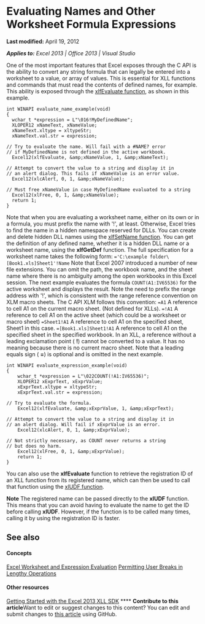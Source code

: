 
# Evaluating Names and Other Worksheet Formula Expressions

 **Last modified:** April 19, 2012

 _**Applies to:** Excel 2013 | Office 2013 | Visual Studio_

One of the most important features that Excel exposes through the C API is the ability to convert any string formula that can legally be entered into a worksheet to a value, or array of values. This is essential for XLL functions and commands that must read the contents of defined names, for example. This ability is exposed through the  [xlfEvaluate function](deea3ee6-2a32-47ef-bfa4-914891538633.md), as shown in this example.




```
int WINAPI evaluate_name_example(void)
{
  wchar_t *expression = L"\016!MyDefinedName";
  XLOPER12 xNameText, xNameValue;
  xNameText.xltype = xltypeStr;
  xNameText.val.str = expression;

// Try to evaluate the name. Will fail with a #NAME? error
// if MyDefinedName is not defined in the active workbook.
  Excel12(xlfEvaluate, &amp;xNameValue, 1, &amp;xNameText);

// Attempt to convert the value to a string and display it in
// an alert dialog. This fails if xNameValue is an error value.
  Excel12(xlcAlert, 0, 1, &amp;xNameValue);

// Must free xNameValue in case MyDefinedName evaluated to a string
  Excel12(xlFree, 0, 1, &amp;xNameValue);
  return 1;
}
```

Note that when you are evaluating a worksheet name, either on its own or in a formula, you must prefix the name with '!', at least. Otherwise, Excel tries to find the name in a hidden namespace reserved for DLLs. You can create and delete hidden DLL names using the  [xlfSetName function](ea7fd713-7c1b-4648-a609-3334f595c61a.md). You can get the definition of any defined name, whether it is a hidden DLL name or a worksheet name, using the  **xlfGetDef** function.
The full specification for a worksheet name takes the following form:
 `='C:\example folder\[Book1.xls]Sheet1'!Name`
Note that Excel 2007 introduced a number of new file extensions. You can omit the path, the workbook name, and the sheet name where there is no ambiguity among the open workbooks in this Excel session. 
The next example evaluates the formula  `COUNT(A1:IV65536)` for the active worksheet and displays the result. Note the need to prefix the range address with '!', which is consistent with the range reference convention on XLM macro sheets. The C API XLM follows this convention:
 `=A1` A reference to cell A1 on the current macro sheet. (Not defined for XLLs).
 `=!A1` A reference to cell A1 on the active sheet (which could be a worksheet or macro sheet)
 `=Sheet1!A1` A reference to cell A1 on the specified sheet, Sheet1 in this case.
 `=[Book1.xls]Sheet1!A1` A reference to cell A1 on the specified sheet in the specified workbook.
In an XLL, a reference without a leading exclamation point ( **!**) cannot be converted to a value. It has no meaning because there is no current macro sheet. Note that a leading equals sign ( **=**) is optional and is omitted in the next example.



```
int WINAPI evaluate_expression_example(void)
{
    wchar_t *expression = L"\022COUNT(!A1:IV65536)";
    XLOPER12 xExprText, xExprValue;
    xExprText.xltype = xltypeStr;
    xExprText.val.str = expression;

// Try to evaluate the formula.
    Excel12(xlfEvaluate, &amp;xExprValue, 1, &amp;xExprText);

// Attempt to convert the value to a string and display it in
// an alert dialog. Will fail if xExprValue is an error.
    Excel12(xlcAlert, 0, 1, &amp;xExprValue);

// Not strictly necessary, as COUNT never returns a string
// but does no harm.
    Excel12(xlFree, 0, 1, &amp;xExprValue);
    return 1;
}
```

You can also use the  **xlfEvaluate** function to retrieve the registration ID of an XLL function from its registered name, which can then be used to call that function using the [xlUDF function](b608b356-ca5c-47bb-9de8-9b7e2b3924dd.md).

**Note**  The registered name can be passed directly to the  **xlUDF** function. This means that you can avoid having to evaluate the name to get the ID before calling **xlUDF**. However, if the function is to be called many times, calling it by using the registration ID is faster.


## See also


#### Concepts


 [Excel Worksheet and Expression Evaluation](47b46a7d-6cfb-4f5b-946d-e0164d18512a.md)
 [Permitting User Breaks in Lengthy Operations](0e3df597-0aa6-497f-bc52-58c7dc064538.md)
#### Other resources


 [Getting Started with the Excel 2013 XLL SDK](ba7b5817-f22f-4187-8a5f-316f0fbcb9d2.md)
****   **Contribute to this article**Want to edit or suggest changes to this content? You can edit and submit changes to  [this article](https://github.com/jhershey00/VBA_Excel_Test/OpenXMLCon/articles/2b23c75e-2a95-4f26-8714-2a73f5e326a7.md) using GitHub.

